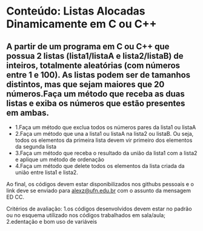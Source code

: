 # Conteúdo: Listas Alocadas Dinamicamente em C ou C++
## A partir de um programa em C ou C++ que possua 2 listas (lista1/listaA e lista2/listaB) de inteiros, totalmente aleatórias (com números entre 1 e 100). As listas podem ser de tamanhos distintos, mas que sejam maiores que 20 números.Faça um método que receba as duas listas e exiba os números que estão presentes em ambas.
 * 1.Faça um método que exclua todos os números pares da lista1 ou listaA
 * 2.Faça um método que una a lista1 ou listaA na lista2 ou listaB. Ou seja, todos os elementos da primeira lista devem vir primeiro dos elementos da segunda lista
 * 3.Faça um método que receba o resultado da união da lista1 com a lista2 e aplique um método de ordenação
 * 4.Faça um método que delete todos os elementos da lista criada da união entre lista1 e lista2.

Ao final, os códigos devem estar disponibilizados nos githubs pessoais e o link deve se enviado para alexz@ufn.edu.br com o assunto da mensagem ED CC.

Critérios de avaliação:
  1.os códigos desenvolvidos devem estar no padrão ou no esquema utilizado nos códigos trabalhados em sala/aula;
  2.edentação e bom uso de variáveis
